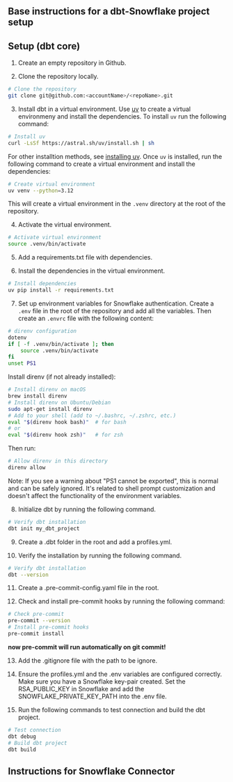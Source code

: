 ## Base instructions for a dbt-Snowflake project setup

## Setup (dbt core)

1. Create an empty repository in Github.

2. Clone the repository locally.
```bash
# Clone the repository
git clone git@github.com:<accountName>/<repoName>.git
```

3. Install dbt in a virtual environment. Use [uv](https://docs.astral.sh/uv/) to create a virtual
environmeny and install the dependencies. To install `uv` run the following command:
```bash
# Install uv
curl -LsSf https://astral.sh/uv/install.sh | sh
```

For other installtion methods, see [installing uv](https://docs.astral.sh/uv/getting-started/installation/).
Once `uv` is installed, run the following command to create a virtual environment and install the dependencies:
```bash
# Create virtual environment
uv venv --python=3.12
```
This will create a virtual environment in the `.venv` directory at the root of the repository.

4. Activate the virtual environment.
```bash
# Activate virtual environment
source .venv/bin/activate
```

5. Add a requirements.txt file with dependencies.

6. Install the dependencies in the virtual environment.
```bash
# Install dependencies
uv pip install -r requirements.txt
```

7. Set up environment variables for Snowflake authentication.
Create a `.env` file in the root of the repository and add all the variables.
Then create an `.envrc` file with the following content:
```bash
# direnv configuration
dotenv
if [ -f .venv/bin/activate ]; then
    source .venv/bin/activate
fi
unset PS1
```

Install direnv (if not already installed):
```bash
# Install direnv on macOS
brew install direnv
# Install direnv on Ubuntu/Debian
sudo apt-get install direnv
# Add to your shell (add to ~/.bashrc, ~/.zshrc, etc.)
eval "$(direnv hook bash)"  # for bash
# or
eval "$(direnv hook zsh)"   # for zsh
```
Then run:
```bash
# Allow direnv in this directory
direnv allow
```
Note: If you see a warning about "PS1 cannot be exported", this is normal and can be safely ignored.
It's related to shell prompt customization and doesn't affect the functionality of the environment variables.

8. Initialize dbt by running the following command.

```bash
# Verify dbt installation
dbt init my_dbt_project
```

9. Create a .dbt folder in the root and add a profiles.yml.

10. Verify the installation by running the following command.
```bash
# Verify dbt installation
dbt --version
```

11. Create a .pre-commit-config.yaml file in the root.

12. Check and install pre-commit hooks by running the following command:
```bash
# Check pre-commit
pre-commit --version
# Install pre-commit hooks
pre-commit install
```
**now pre-commit will run automatically on git commit!**

13. Add the .gitignore file with the path to be ignore.

14. Ensure the profiles.yml and the .env variables are configured correctly. Make sure you have a
Snowflake key-pair created. Set the RSA_PUBLIC_KEY in Snowflake and add the SNOWFLAKE_PRIVATE_KEY_PATH
into the .env file.

15. Run the following commands to test connection and build the dbt project.
```bash
# Test connection
dbt debug
# Build dbt project
dbt build
```

## Instructions for Snowflake Connector
